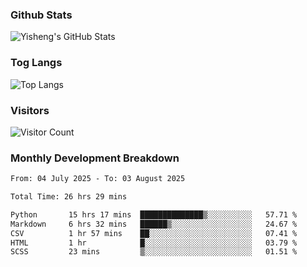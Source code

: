 ### Github Stats
![Yisheng's GitHub Stats](https://github-readme-stats-9qabuvhk1-gongyisheng.vercel.app/api?username=gongyisheng&count_private=true&show_icons=true)
### Tog Langs
![Top Langs](https://github-readme-stats-9qabuvhk1-gongyisheng.vercel.app/api/top-langs/?username=gongyisheng&layout=compact)
### Visitors
![Visitor Count](https://profile-counter.glitch.me/gongyisheng/count.svg)
### Monthly Development Breakdown
<!--START_SECTION:waka-->

```txt
From: 04 July 2025 - To: 03 August 2025

Total Time: 26 hrs 29 mins

Python       15 hrs 17 mins  ██████████████▒░░░░░░░░░░   57.71 %
Markdown     6 hrs 32 mins   ██████▒░░░░░░░░░░░░░░░░░░   24.67 %
CSV          1 hr 57 mins    ██░░░░░░░░░░░░░░░░░░░░░░░   07.41 %
HTML         1 hr            █░░░░░░░░░░░░░░░░░░░░░░░░   03.79 %
SCSS         23 mins         ▒░░░░░░░░░░░░░░░░░░░░░░░░   01.51 %
```

<!--END_SECTION:waka-->
